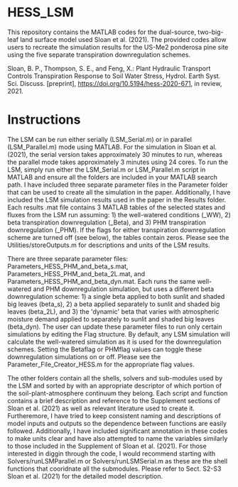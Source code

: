 # HESS_LSM
This repository contains the MATLAB codes for the dual-source, two-big-leaf land surface model used Sloan et al. (2021). The provided codes allow users to recreate the simulation results for the US-Me2 ponderosa pine site using the five separate transpiration downregulation schemes.

Sloan, B. P., Thompson, S. E., and Feng, X.: Plant Hydraulic Transport Controls Transpiration Response to Soil Water Stress, Hydrol. Earth Syst. Sci. Discuss. [preprint], https://doi.org/10.5194/hess-2020-671, in review, 2021.

# Instructions
The LSM can be run either serially (LSM_Serial.m) or in parallel (LSM_Parallel.m) mode using MATLAB.  For the simulation in Sloan et al. (2021), the serial version takes approximately 30 minutes to run, whereas the parallel mode takes approximately 3 minutes using 24 cores. To run the LSM, simply run either the LSM_Serial.m or LSM_Parallel.m script in MATLAB and ensure all the folders are included in your MATLAB search path.  I have included three separate parameter files in the Parameter folder that can be used to create all the simulation in the paper. Additionally, I have included the LSM simulation results used in the paper in the Results folder. Each results .mat file contains 3 MATLAB tables of the selected states and fluxes from the LSM run assuming: 1) the well-watered conditions (_WW), 2) beta transpiration downregulation (_Beta), and 3) PHM transpiration downregulation (_PHM).  If the flags for either transpiration downregulation scheme are turned off (see below), the tables contain zeros. Please see the Utilities/storeOutputs.m for descriptions and units of the LSM results.    

There are three separate parameter files: Parameters_HESS_PHM_and_beta_s.mat, Parameters_HESS_PHM_and_beta_2L.mat, and Parameters_HESS_PHM_and_beta_dyn.mat. Each runs the same well-watered and PHM downregulation simulation, but uses a different beta downregulation scheme: 1) a single beta applied to both sunlit and shaded big leaves (beta_s), 2) a beta applied separately to sunlit and shaded big leaves (beta_2L), and 3) the 'dynamic' beta that varies with atmospheric moisture demand applied to separately to sunlit and shaded big leaves (beta_dyn). The user can update these parameter files to run only certain simulations by editing the Flag structure.  By default, any LSM simulation will calculate the well-watered simulation as it is used for the downregulation schemes.  Setting the Betaflag or PHMflag values can toggle these downregulation simulations on or off.  Please see the Parameter_File_Creator_HESS.m for the appropriate flag values.  

The other folders contain all the shells, solvers and sub-modules used by the LSM and sorted by with an appropriate descriptor of which portion of the soil-plant-atmosphere continuum they belong.  Each script and function contains a brief description and reference to the Supplement sections of Sloan et al. (2021) as well as relevant literature used to create it.  Furtheremore, I have tried to keep consistent naming and descriptions of model inputs and outputs so the dependence between functions are easily followed.  Additionally, I have included significant annotation in these codes to make units clear and have also attempted to name the variables similarly to those included in the Supplement of Sloan et al. (2021).  For those interested in diggin through the code, I would recommend starting with Solvers/runLSMParallel.m or Solvers/runLSMSerial.m as these are the shell functions that cooridnate all the submodules.  Please refer to Sect. S2-S3 Sloan et al. (2021) for the detailed model description.
